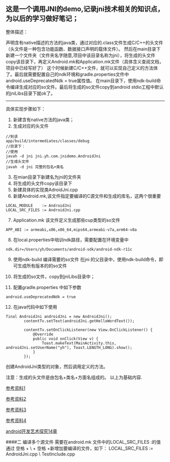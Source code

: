 这是一个调用JNI的demo,记录jni技术相关的知识点，为以后的学习做好笔记；
----
整体描述：

声明含有native描述的方法的java类，通过对应的.class文件生成C/C++的头文件（头文件是一种包含功能函数、数据接口声明的载体文件）。
然后在main目录下新建一个文件夹（文件夹名字随意,项目中该目录名称为jni），将生成的头文件copy该目录下，再定义Android.mk和Application.mk文件（具体含义查阅文档，项目中已经写好了）
这个时候新建C/C++文件，就可以实现自己定义的方法体了。最后就需要配置自己的ndk环境和gradle.properties文件中android.useDeprecatedNdk = true属性值。
在main目录下，使用ndk-build命令编译生成对应的so文件。最后将生成的so文件copy到android stdio工程中默认的jniLibs目录下就ok了。

------
具体实现步骤如下：
1. 新建含有native方法的java类；
2. 生成对应的头文件
```
//到该
app/build/intermediates/classes/debug
//目录下：
//使用
javah -d jni jni.yh.com.jnidemo.AndroidJni
//生成头文件
javah -d jni 完整的包名+类名
```
3. 在mian目录下新建名为jni的文件夹
4. 将生成的头文件copy该目录下
5. 新建具体的实现类AdroidJni.cpp
6. 新建Android.mk,该文件指定要编译的C源文件和生成的库名，这两个很重要
```
LOCAL_MODULE    := AndroidJni
LOCAL_SRC_FILES := AndroidJni.cpp
```
7. Application.mk 该文件定义生成那些cup类型的so文件
```
APP_ABI := armeabi,x86,x86_64,mips64,armeabi-v7a,arm64-v8a
```

8. 在local.properties中培训ndk路径，需要配置在环境变量中
```
ndk.dir=/Users/yh/Documents/android-sdk/android-ndk-r11c
```

9. 使用ndk-build 编译需要的so文件
在jni 的父目录中，使用ndk-build命令，即可生成所有版本的的so文件

10. 将生成的so文件，copy到jniLibs目录中；

11. 配置gradle.properties 中如下参数
```
android.useDeprecatedNdk = true
```
12. 在java代码中如下使用
```
final AndroidJni androidJni = new AndroidJni();
        contentTv.setText(androidJni.getHelloWordText());

        contentTv.setOnClickListener(new View.OnClickListener() {
            @Override
            public void onClick(View v) {
                Toast.makeText(MainActivity.this, androidJni.setUserName("yh"), Toast.LENGTH_LONG).show();
            }
        });

```
创建AndroidJni类型的对象，然后调用定义的方法。


注意：生成的头文件是由包名+类名+方面名组成的。
以上为基础内容.
 
 [参考资料1](http://www.jianshu.com/p/aba734d5b5cd)
 
 [参考资料2](http://www.cnblogs.com/eddy-he/archive/2012/08/08/2628676.html)
 
 [参考资料3](http://www.cnblogs.com/wi100sh/p/5178668.html)
 
 [参考资料4](http://www.xpabc.com/xpabc/article/show/189.htm)
 
 [android开发艺术探究14章]()


####二 编译多个源文件
需要在android.mk 文件中的LOCAL_SRC_FILES :的值通过 空格 + \ + 空格 +新增加要编译的文件，如下： 
LOCAL_SRC_FILES := AndroidJni.cpp \ TestInclude.cpp

